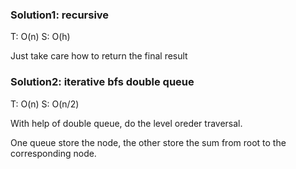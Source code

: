 ### Solution1: recursive 
T: O(n) S: O(h)

Just take care how to return the final result

### Solution2: iterative bfs double queue 
T: O(n) S: O(n/2)

With help of double queue, do the level oreder traversal.

One queue store the node, the other store the sum from root to the corresponding node. 
